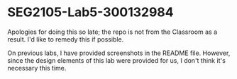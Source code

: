 # SEG2105-Lab5-300132984

Apologies for doing this so late; the repo is not from the Classroom as a result. I'd like to remedy this if possible.

On previous labs, I have provided screenshots in the README file. However, since the design elements of this lab were provided for us, I don't think it's necessary this time.
